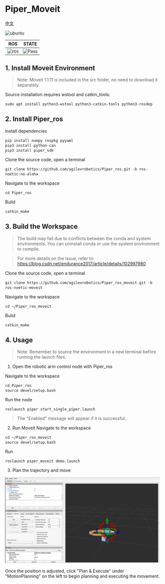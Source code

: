 # Piper_Moveit

[中文](README.MD)

![ubuntu](https://img.shields.io/badge/Ubuntu-20.04-orange.svg)

|ROS |STATE|
|---|---|
|![ros](https://img.shields.io/badge/ROS-noetic-blue.svg)|![Pass](https://img.shields.io/badge/Pass-blue.svg)|

## 1. Install Moveit Environment
> Note: Moveit 1.1.11 is included in the src folder, no need to download it separately.

Source installation requires wstool and catkin_tools:
```
sudo apt install python3-wstool python3-catkin-tools python3-rosdep
```

## 2. Install Piper_ros
Install dependencies
```
pip install numpy rospkg pyyaml
pip3 install python-can
pip3 install piper_sdk
```

Clone the source code, open a terminal
```
git clone https://github.com/agilexrobotics/Piper_ros.git -b ros-noetic-no-aloha
```
Navigate to the workspace
```
cd Piper_ros
```
Build
```
catkin_make
```
## 3. Build the Workspace
> The build may fail due to conflicts between the conda and system environments. You can uninstall conda or use the system environment to compile.

> For more details on the issue, refer to: https://blog.csdn.net/endurance2017/article/details/102997980

Clone the source code, open a terminal
```
git clone https://github.com/agilexrobotics/Piper_ros_moveit.git -b ros-noetic-moveit
```
Navigate to the workspace
```
cd ~/Piper_ros_moveit
```
Build
```
catkin_make
```
## 4. Usage
> Note: Remember to source the environment in a new terminal before running the launch files.

1) Open the robotic arm control node with Piper_ros

Navigate to the workspace
```
cd Piper_ros
source devel/setup.bash
```
Run the node
```
roslaunch piper start_single_piper.launch
```
> The "Enabled" message will appear if it is successful.

2) Run Moveit
Navigate to the workspace
```
cd ~/Piper_ros_moveit
source devel/setup.bash
```
Run
```
roslaunch piper_moveit demo.launch
```
3) Plan the trajectory and move

![](src/image/piper_moveit.png)

Once the position is adjusted, click "Plan & Execute" under "MotionPlanning" on the left to begin planning and executing the movement.
